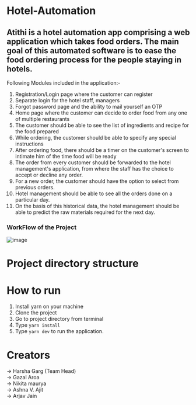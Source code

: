 # Hotel-Automation

## Atithi is a hotel automation app comprising a web application which takes food orders. The main goal of this automated software is to ease the food ordering process for the people staying in hotels.

Following Modules included in the application:-
1. Registration/Login page where the customer can register
2. Separate login for the hotel staff, managers
3. Forgot password page and the ability to mail yourself an OTP
4. Home page where the customer can decide to order food from any one of multiple restaurants
5. The customer should be able to see the list of ingredients and recipe for the food prepared
6. While ordering, the customer should be able to specify any special instructions
7. After ordering food, there should be a timer on the customer's screen to intimate him of the time food will be ready
8. The order from every customer should be forwarded to the hotel management's application, from where the staff has the choice to accept or decline any order.
9. For a new order, the customer should have the option to select from previous orders.
10. Hotel management should be able to see all the orders done on a particular day.
11. On the basis of this historical data, the hotel management should be able to predict the raw materials required for the next day.

### WorkFlow of the Project

![image](https://user-images.githubusercontent.com/55214244/113440507-308c0a80-940a-11eb-8004-8e6d1d297fec.png)

# Project directory structure

# How to run
1. Install yarn on your machine
2. Clone the project
3. Go to project directory from terminal 
4. Type ```yarn install```
5. Type ```yarn dev``` to run the application.
 
# Creators
-> Harsha Garg (Team Head) <br>
-> Gazal Aroa  <br>
-> Nikita maurya  <br>
-> Ashna V. Ajit  <br>
-> Arjav Jain
